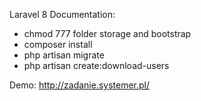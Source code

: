 Laravel 8
Documentation:
- chmod 777 folder storage and bootstrap 
- composer install
- php artisan migrate
- php artisan create:download-users

Demo: http://zadanie.systemer.pl/